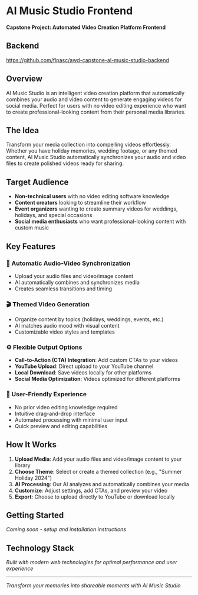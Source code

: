 # AI Music Studio Frontend

**Capstone Project: Automated Video Creation Platform Frontend**

## Backend

https://github.com/flpasc/awd-capstone-aI-music-studio-backend

## Overview

AI Music Studio is an intelligent video creation platform that automatically combines your audio and video content to generate engaging videos for social media. Perfect for users with no video editing experience who want to create professional-looking content from their personal media libraries.

## The Idea

Transform your media collection into compelling videos effortlessly. Whether you have holiday memories, wedding footage, or any themed content, AI Music Studio automatically synchronizes your audio and video files to create polished videos ready for sharing.

## Target Audience

- **Non-technical users** with no video editing software knowledge
- **Content creators** looking to streamline their workflow
- **Event organizers** wanting to create summary videos for weddings, holidays, and special occasions
- **Social media enthusiasts** who want professional-looking content with custom music

## Key Features

### 🎵 Automatic Audio-Video Synchronization

- Upload your audio files and video/image content
- AI automatically combines and synchronizes media
- Creates seamless transitions and timing

### 🎬 Themed Video Generation

- Organize content by topics (holidays, weddings, events, etc.)
- AI matches audio mood with visual content
- Customizable video styles and templates

### ⚙️ Flexible Output Options

- **Call-to-Action (CTA) Integration**: Add custom CTAs to your videos
- **YouTube Upload**: Direct upload to your YouTube channel
- **Local Download**: Save videos locally for other platforms
- **Social Media Optimization**: Videos optimized for different platforms

### 🚀 User-Friendly Experience

- No prior video editing knowledge required
- Intuitive drag-and-drop interface
- Automated processing with minimal user input
- Quick preview and editing capabilities

## How It Works

1. **Upload Media**: Add your audio files and video/image content to your library
2. **Choose Theme**: Select or create a themed collection (e.g., "Summer Holiday 2024")
3. **AI Processing**: Our AI analyzes and automatically combines your media
4. **Customize**: Adjust settings, add CTAs, and preview your video
5. **Export**: Choose to upload directly to YouTube or download locally

## Getting Started

_Coming soon - setup and installation instructions_

## Technology Stack

_Built with modern web technologies for optimal performance and user experience_

---

_Transform your memories into shareable moments with AI Music Studio_
